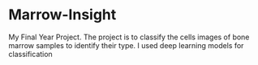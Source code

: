 # Marrow-Insight
My Final Year Project. The project is to classify the cells images of bone marrow samples to identify their type. I used deep learning models for classification
